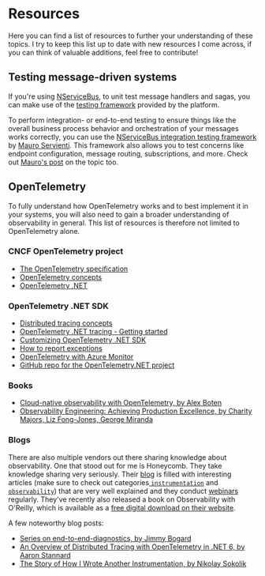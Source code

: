 # Resources

Here you can find a list of resources to further your understanding of these topics. I try to keep this list up to date with new resources I come across, if you can think of valuable additions, feel free to contribute!

## Testing message-driven systems

If you're using [NServiceBus](https://docs.particular.net), to unit test message handlers and sagas, you can make use of the [testing framework](https://docs.particular.net/nservicebus/testing/) provided by the platform.

To perform integration- or end-to-end testing to ensure things like the overall business process behavior and orchestration of your messages works correctly, you can use the [NServiceBus integration testing framework](https://github.com/mauroservienti/NServiceBus.IntegrationTesting) by [Mauro Servienti](https://twitter.com/mauroservienti). This framework also allows you to test concerns like endpoint configuration, message routing, subscriptions, and more. Check out [Mauro's post](https://milestone.topics.it/2019/07/04/exploring-nservicebus-integration-testing-options.html) on the topic too.

## OpenTelemetry

To fully understand how OpenTelemetry works and to best implement it in your systems, you will also need to gain a broader understanding of observability in general. This list of resources is therefore not limited to OpenTelemetry alone.

### CNCF OpenTelemetry project

- [The OpenTelemetry specification](https://opentelemetry.io/docs/reference/specification/)
- [OpenTelemetry concepts](https://opentelemetry.io/docs/concepts/)
- [OpenTelemetry .NET](https://opentelemetry.io/docs/instrumentation/net/)

### OpenTelemetry .NET SDK

- [Distributed tracing concepts](https://docs.microsoft.com/en-us/dotnet/core/diagnostics/distributed-tracing-concepts)
- [OpenTelemetry .NET tracing - Getting started](https://github.com/open-telemetry/opentelemetry-dotnet/tree/main/docs/trace/getting-started)
- [Customizing OpenTelemetry .NET SDK](https://github.com/open-telemetry/opentelemetry-dotnet/tree/main/docs/trace/customizing-the-sdk)
- [How to report exceptions](https://github.com/open-telemetry/opentelemetry-dotnet/tree/main/docs/trace/reporting-exceptions)
- [OpenTelemetry with Azure Monitor](https://docs.microsoft.com/en-us/azure/azure-monitor/app/opentelemetry-overview)
- [GitHub repo for the OpenTelemetry.NET project](https://github.com/open-telemetry/opentelemetry-dotnet)

### Books

- [Cloud-native observability with OpenTelemetry, by Alex Boten](https://www.amazon.com/dp/1801077703)
- [Observability Engineering: Achieving Production Excellence, by Charity Majors, Liz Fong-Jones, George Miranda](https://www.amazon.com/dp/1492076449)

### Blogs

There are also multiple vendors out there sharing knowledge about observability. One that stood out for me is Honeycomb. They take knowledge sharing very seriously. Their [blog](https://www.honeycomb.io/blog/) is filled with interesting articles (make sure to check out categories[ `instrumentation`](https://www.honeycomb.io/category/instrumentation/) and [`observability`](https://www.honeycomb.io/category/observability)) that are very well explained and they conduct [webinars](https://www.honeycomb.io/type/webinar/) regularly. They've recently also released a book on Observability with O'Reilly, which is available as a [free digital download on their website](https://info.honeycomb.io/observability-engineering-oreilly-book-2022).

A few noteworthy blog posts:

- [Series on end-to-end-diagnostics, by Jimmy Bogard](https://jimmybogard.com/building-end-to-end-diagnostics-and-tracing-a-primer/)
- [An Overview of Distributed Tracing with OpenTelemetry in .NET 6, by Aaron Stannard](https://aaronstannard.com/opentelemetry-dotnet6/)
- [The Story of How I Wrote Another Instrumentation, by Nikolay Sokolik](https://www.oxeye.io/blog/diving-into-opentelemetrys-specs)

